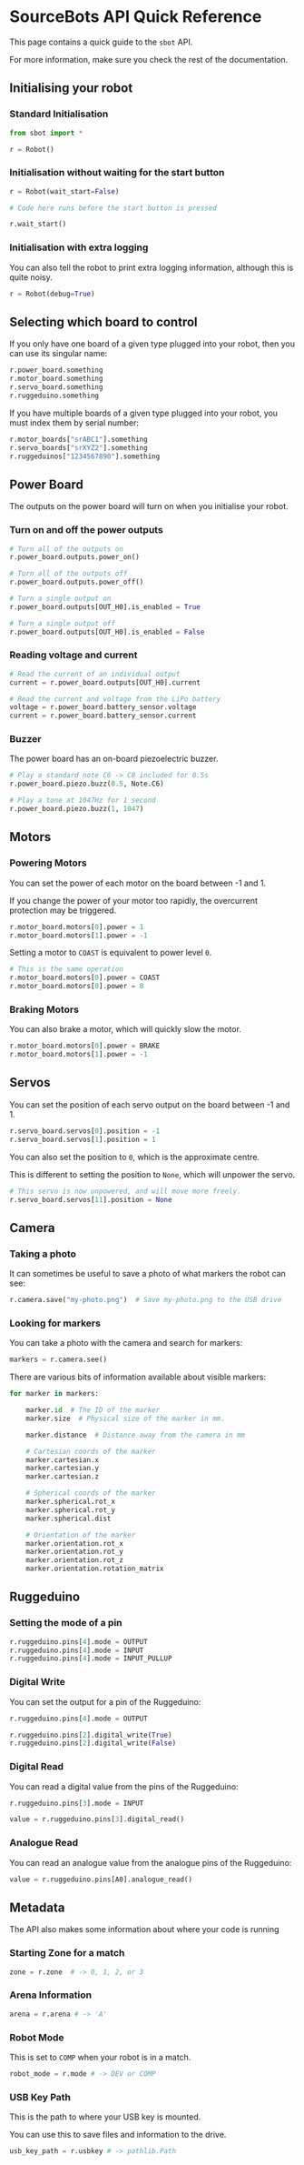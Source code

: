 # SourceBots API Quick Reference

This page contains a quick guide to the `sbot` API.

For more information, make sure you check the rest of the documentation.

## Initialising your robot

### Standard Initialisation

~~~~~ python
from sbot import *

r = Robot()
~~~~~

### Initialisation without waiting for the start button

~~~~~ python
r = Robot(wait_start=False)

# Code here runs before the start button is pressed

r.wait_start()
~~~~~

### Initialisation with extra logging

You can also tell the robot to print extra logging information, although this is quite noisy.

~~~~~ python
r = Robot(debug=True)
~~~~~

## Selecting which board to control

If you only have one board of a given type plugged into your robot, then you can use its singular name:

~~~~~ python
r.power_board.something
r.motor_board.something
r.servo_board.something
r.ruggeduino.something
~~~~~

If you have multiple boards of a given type plugged into your robot, you must index them by serial number:

~~~~~ python
r.motor_boards["srABC1"].something
r.servo_boards["srXYZ2"].something
r.ruggeduinos["1234567890"].something
~~~~~

## Power Board

The outputs on the power board will turn on when you initialise your robot.

### Turn on and off the power outputs

~~~~~ python
# Turn all of the outputs on
r.power_board.outputs.power_on()

# Turn all of the outputs off
r.power_board.outputs.power_off()

# Turn a single output on
r.power_board.outputs[OUT_H0].is_enabled = True

# Turn a single output off
r.power_board.outputs[OUT_H0].is_enabled = False
~~~~~

### Reading voltage and current

~~~~~ python
# Read the current of an individual output
current = r.power_board.outputs[OUT_H0].current

# Read the current and voltage from the LiPo battery
voltage = r.power_board.battery_sensor.voltage
current = r.power_board.battery_sensor.current
~~~~~

### Buzzer

The power board has an on-board piezoelectric buzzer.

~~~~~ python
# Play a standard note C6 -> C8 included for 0.5s
r.power_board.piezo.buzz(0.5, Note.C6)

# Play a tone at 1047Hz for 1 second
r.power_board.piezo.buzz(1, 1047)
~~~~~

## Motors

### Powering Motors

You can set the power of each motor on the board between -1 and 1.

If you change the power of your motor too rapidly, the overcurrent protection may be triggered.

~~~~~ python
r.motor_board.motors[0].power = 1
r.motor_board.motors[1].power = -1
~~~~~

Setting a motor to `COAST` is equivalent to power level `0`.

~~~~~ python
# This is the same operation
r.motor_board.motors[0].power = COAST
r.motor_board.motors[0].power = 0
~~~~~

### Braking Motors

You can also brake a motor, which will quickly slow the motor.

~~~~~ python
r.motor_board.motors[0].power = BRAKE
r.motor_board.motors[1].power = -1
~~~~~

## Servos

You can set the position of each servo output on the board between -1 and 1.

~~~~~ python
r.servo_board.servos[0].position = -1
r.servo_board.servos[1].position = 1
~~~~~

You can also set the position to `0`, which is the approximate centre.

This is different to setting the position to `None`, which will unpower the servo.

~~~~~ python
# This servo is now unpowered, and will move more freely.
r.servo_board.servos[11].position = None
~~~~~

## Camera

### Taking a photo

It can sometimes be useful to save a photo of what markers the robot can see:

~~~~~ python
r.camera.save("my-photo.png")  # Save my-photo.png to the USB drive
~~~~~

### Looking for markers

You can take a photo with the camera and search for markers:

~~~~~ python
markers = r.camera.see()
~~~~~

There are various bits of information available about visible markers:

~~~~~ python
for marker in markers:

    marker.id  # The ID of the marker
    marker.size  # Physical size of the marker in mm.

    marker.distance  # Distance away from the camera in mm

    # Cartesian coords of the marker
    marker.cartesian.x
    marker.cartesian.y
    marker.cartesian.z

    # Spherical coords of the marker
    marker.spherical.rot_x
    marker.spherical.rot_y
    marker.spherical.dist

    # Orientation of the marker
    marker.orientation.rot_x
    marker.orientation.rot_y
    marker.orientation.rot_z
    marker.orientation.rotation_matrix
~~~~~

## Ruggeduino

### Setting the mode of a pin

~~~~~ python
r.ruggeduino.pins[4].mode = OUTPUT
r.ruggeduino.pins[4].mode = INPUT
r.ruggeduino.pins[4].mode = INPUT_PULLUP
~~~~~

### Digital Write

You can set the output for a pin of the Ruggeduino:

~~~~~ python
r.ruggeduino.pins[4].mode = OUTPUT

r.ruggeduino.pins[2].digital_write(True)
r.ruggeduino.pins[2].digital_write(False)
~~~~~

### Digital Read

You can read a digital value from the pins of the Ruggeduino:

~~~~~ python
r.ruggeduino.pins[3].mode = INPUT

value = r.ruggeduino.pins[3].digital_read()
~~~~~

### Analogue Read

You can read an analogue value from the analogue pins of the Ruggeduino:

~~~~~ python
value = r.ruggeduino.pins[A0].analogue_read()
~~~~~

## Metadata

The API also makes some information about where your code is running

### Starting Zone for a match

~~~~~ python
zone = r.zone  # -> 0, 1, 2, or 3
~~~~~

### Arena Information

~~~~~ python
arena = r.arena # -> 'A'
~~~~~

### Robot Mode

This is set to `COMP` when your robot is in a match.

~~~~~ python
robot_mode = r.mode # -> DEV or COMP
~~~~~

### USB Key Path

This is the path to where your USB key is mounted.

You can use this to save files and information to the drive.

~~~~~ python
usb_key_path = r.usbkey # -> pathlib.Path
~~~~~
